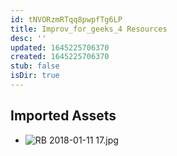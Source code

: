 ```yaml
---
id: tNVORzmRTqq8pwpfTg6LP
title: Improv_for_geeks_4 Resources
desc: ''
updated: 1645225706370
created: 1645225706370
stub: false
isDir: true
---
```

## Imported Assets
- ![RB 2018-01-11 17.jpg](/assets/rb-2018-01-11-17.jpg)

